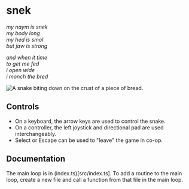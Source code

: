 # snek

*my naym is snek*  
*my body long*  
*my hed is smol*  
*but jaw is strong*  

*and when it time*  
*to get me fed*  
*i open wide*  
*i monch the bred*

![A snake biting down on the crust of a piece of bread.](./public/favicon.ico)

## Controls

* On a keyboard, the arrow keys are used to control the snake.
* On a controller, the left joystick and directional pad are used interchangeably.
* Select or Escape can be used to "leave" the game in co-op.

## Documentation

The main loop is in (index.ts)[src/index.ts]. To add a routine to the main loop, create a new file and call a function from that file in the main loop.